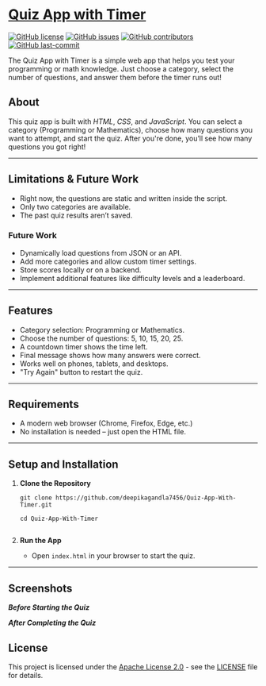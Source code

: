 
# [Quiz App with Timer](https://deepikagandla7456.github.io/Quiz-App-With-Timer/)
[![GitHub license](https://img.shields.io/github/license/deepikagandla7456/Quiz-App-With-Timer)](LICENSE)
[![GitHub issues](https://img.shields.io/github/issues/deepikagandla7456/Quiz-App-With-Timer)]()
[![GitHub contributors](https://img.shields.io/github/contributors/deepikagandla7456/Quiz-App-With-Timer)]()
[![GitHub last-commit](https://img.shields.io/github/last-commit/deepikagandla7456/Quiz-App-With-Timer)]()

The Quiz App with Timer is a simple web app that helps you test your programming or math knowledge. Just choose a category, select the number of questions, and answer them before the timer runs out!

## About
This quiz app is built with *HTML*, *CSS*, and *JavaScript*.
You can select a category (Programming or Mathematics), choose how many questions you want to attempt, and start the quiz.
After you're done, you’ll see how many questions you got right!

---

## Limitations & Future Work

- Right now, the questions are static and written inside the script.
- Only two categories are available.
- The past quiz results aren’t saved.

### Future Work

- Dynamically load questions from JSON or an API.
- Add more categories and allow custom timer settings.
- Store scores locally or on a backend.
- Implement additional features like difficulty levels and a leaderboard.

---

## Features

- Category selection: Programming or Mathematics.
- Choose the number of questions: 5, 10, 15, 20, 25.
- A countdown timer shows the time left.
- Final message shows how many answers were correct.
- Works well on phones, tablets, and desktops.
- "Try Again" button to restart the quiz.

---

## Requirements

- A modern web browser (Chrome, Firefox, Edge, etc.)
- No installation is needed – just open the HTML file.

---

## Setup and Installation

1. **Clone the Repository**
   ```shell
   git clone https://github.com/deepikagandla7456/Quiz-App-With-Timer.git
    
   cd Quiz-App-With-Timer
  

3. **Run the App**

   * Open `index.html` in your browser to start the quiz.


---
## Screenshots

***Before Starting the Quiz***

***After Completing the Quiz***

## License

This project is licensed under the [Apache License 2.0](LICENSE) - see the [LICENSE](LICENSE) file for details.
